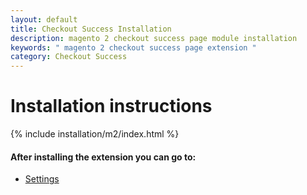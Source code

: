 ```yaml
---
layout: default
title: Checkout Success Installation
description: magento 2 checkout success page module installation
keywords: " magento 2 checkout success page extension "
category: Checkout Success
---
```


# Installation instructions

{% include installation/m2/index.html %}

#### After installing the extension you can go to:

* [Settings][settings]

[settings]: /m2/extensions/checkout-success/#settings
